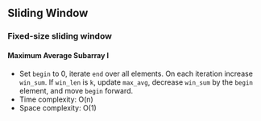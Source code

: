 ## Sliding Window

### Fixed-size sliding window

#### Maximum Average Subarray I

* Set `begin` to 0, iterate `end` over all elements. On each iteration increase `win_sum`. If `win_len` is `k`, update `max_avg`, decrease `win_sum` by the `begin` element, and move `begin` forward.
* Time complexity: O(n)
* Space complexity: O(1)
